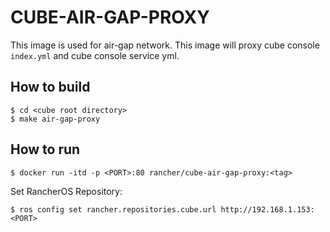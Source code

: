 # CUBE-AIR-GAP-PROXY

This image is used for air-gap network. This image will proxy cube console `index.yml` and cube console service yml.

## How to build

```
$ cd <cube root directory>
$ make air-gap-proxy
```

## How to run
```
$ docker run -itd -p <PORT>:80 rancher/cube-air-gap-proxy:<tag>
```

Set RancherOS Repository:
```
$ ros config set rancher.repositories.cube.url http://192.168.1.153:<PORT>
```
